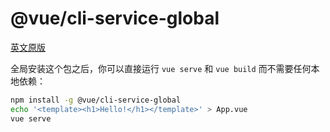 # @vue/cli-service-global

[英文原版](https://github.com/vuejs/vue-cli/tree/dev/packages/\@vue/cli-service-global/README.md)

全局安装这个包之后，你可以直接运行 `vue serve` 和 `vue build` 而不需要任何本地依赖：

``` sh
npm install -g @vue/cli-service-global
echo '<template><h1>Hello!</h1></template>' > App.vue
vue serve
```
